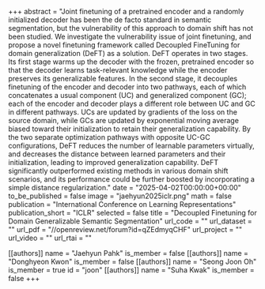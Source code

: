 +++
abstract = "Joint finetuning of a pretrained encoder and a randomly initialized decoder has been the de facto standard in semantic segmentation, but the vulnerability of this approach to domain shift has not been studied. We investigate the vulnerability issue of joint finetuning, and propose a novel finetuning framework called Decoupled FineTuning for domain generalization (DeFT) as a solution. DeFT operates in two stages. Its first stage warms up the decoder with the frozen, pretrained encoder so that the decoder learns task-relevant knowledge while the encoder preserves its generalizable features. In the second stage, it decouples finetuning of the encoder and decoder into two pathways, each of which concatenates a usual component (UC) and generalized component (GC); each of the encoder and decoder plays a different role between UC and GC in different pathways. UCs are updated by gradients of the loss on the source domain, while GCs are updated by exponential moving average biased toward their initialization to retain their generalization capability. By the two separate optimization pathways with opposite UC-GC configurations, DeFT reduces the number of learnable parameters virtually, and decreases the distance between learned parameters and their initialization, leading to improved generalization capability. DeFT significantly outperformed existing methods in various domain shift scenarios, and its performance could be further boosted by incorporating a simple distance regularization."
date = "2025-04-02T00:00:00+00:00"
to_be_published = false
image = "jaehyun2025iclr.png"
math = false
publication = "International Conference on Learning Representations"
publication_short = "ICLR"
selected = false
title = "Decoupled Finetuning for Domain Generalizable Semantic Segmentation"
url_code = ""
url_dataset = ""
url_pdf = "//openreview.net/forum?id=qZEdmyqCHF"
url_project = ""
url_video = ""
url_rtai = ""

[[authors]]
    name = "Jaehyun Pahk"
    is_member = false
[[authors]]
    name = "Donghyeon Kwon"
    is_member = false
[[authors]]
    name = "Seong Joon Oh"
    is_member = true
    id = "joon"
[[authors]]
    name = "Suha Kwak"
    is_member = false
+++
